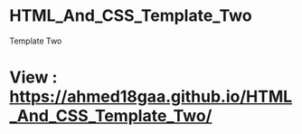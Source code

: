 # HTML_And_CSS_Template_Two
Template Two
# View : https://ahmed18gaa.github.io/HTML_And_CSS_Template_Two/
